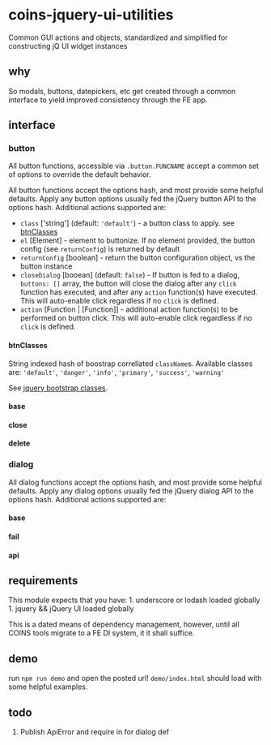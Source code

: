 # coins-jquery-ui-utilities
Common GUI actions and objects, standardized and simplified for constructing jQ UI widget instances

## why
So modals, buttons, datepickers, etc get created through a common interface to yield improved consistency through the FE app.

## interface

### button
All button functions, accessible via `.button.FUNCNAME` accept a common set of options to override the default behavior.

All button functions accept the options hash, and most provide some helpful defaults.  Apply any button options usually fed the jQuery button API to the options hash.  Additional actions supported are:

- `class` ['string'] (default: `'default'`) - a button class to apply. see [btnClasses](#btnClasses)
- `el` [Element] - element to buttonize.  If no element provided, the button config (see `returnConfig`) is returned by default
- `returnConfig` [boolean] - return the button configuration object, vs the button instance
- `closeDialog` [booean] (default: `false`) - If button is fed to a dialog, `buttons: []` array, the button will close the dialog after any `click` function has executed, and after any `action` function(s) have executed.  This will auto-enable click regardless if no `click` is defined.
- `action` [Function | [Function]] - additional action function(s) to be performed on button click.  This will auto-enable click regardless if no `click` is defined.

#### btnClasses
String indexed hash of boostrap correllated `className`s.  Available classes are:
`'default'`, `'danger'`, `'info'`, `'primary'`, `'success'`, `'warning'`

See [jquery bootstrap classes](http://jquery-ui-bootstrap.github.io/jquery-ui-bootstrap/components.html).

#### base
#### close
#### delete

### dialog

All dialog functions accept the options hash, and most provide some helpful defaults.  Apply any dialog options usually fed the jQuery dialog API to the options hash.  Additional actions supported are:

#### base
#### fail
#### api

## requirements
This module expects that you have:
    1. underscore or lodash loaded globally
    1. jquery && jQuery UI loaded globally

This is a dated means of dependency management, however, until all COINS tools migrate to a FE DI system, it it shall suffice.

## demo
run `npm run demo` and open the posted url!  `demo/index.html` should load with some helpful examples.

## todo
1. Publish ApiError and require in for dialog def
